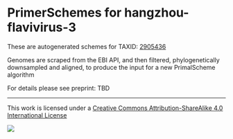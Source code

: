 # PrimerSchemes for hangzhou-flavivirus-3

These are autogenerated schemes for TAXID: [2905436](https://www.ncbi.nlm.nih.gov/Taxonomy/Browser/wwwtax.cgi?mode=Info&id=2905436&lvl=3&lin=f&keep=1&srchmode=1&unlock)

Genomes are scraped from the EBI API, and then filtered, phylogenetically downsampled and aligned, to produce the input for a new PrimalScheme algorithm

For details please see preprint: TBD

------------------------------------------------------------------------

This work is licensed under a [Creative Commons Attribution-ShareAlike 4.0 International License](http://creativecommons.org/licenses/by-sa/4.0/) 

![](https://i.creativecommons.org/l/by-sa/4.0/88x31.png)